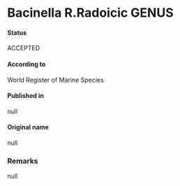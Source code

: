# Bacinella R.Radoicic GENUS

#### Status
ACCEPTED

#### According to
World Register of Marine Species

#### Published in
null

#### Original name
null

### Remarks
null